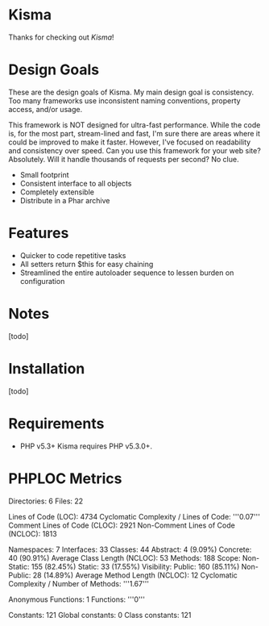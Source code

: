Kisma
===============================
Thanks for checking out *Kisma*!

Design Goals
============

These are the design goals of Kisma. My main design goal is consistency. Too many frameworks use inconsistent naming conventions, property access, and/or usage.

This framework is NOT designed for ultra-fast performance. While the code is, for the most part, stream-lined and fast, I'm sure there are areas where it could be improved to make it faster. However, I've focused on readability and consistency over speed. Can you use this framework for your web site? Absolutely. Will it handle thousands of requests per second? No clue.

* Small footprint
* Consistent interface to all objects
* Completely extensible
* Distribute in a Phar archive

Features
========

* Quicker to code repetitive tasks
* All setters return $this for easy chaining
* Streamlined the entire autoloader sequence to lessen burden on configuration

Notes
=====
[todo]

Installation
============
[todo]

Requirements
============
* PHP v5.3+
 Kisma requires PHP v5.3.0+.

PHPLOC Metrics
==============

Directories:									6
Files:											22

Lines of Code (LOC):							4734
	Cyclomatic Complexity / Lines of Code:		'''0.07'''
Comment Lines of Code (CLOC):					2921
Non-Comment Lines of Code (NCLOC):				1813

Namespaces:										7
Interfaces:										33
Classes:										44
	Abstract:									4 (9.09%)
	Concrete:									40 (90.91%)
	Average Class Length (NCLOC):				53
Methods:										188
	Scope:
		Non-Static:								155 (82.45%)
		Static:									33 (17.55%)
	Visibility:
		Public:									160 (85.11%)
		Non-Public:								28 (14.89%)
	Average Method Length (NCLOC):				12
	Cyclomatic Complexity / Number of Methods:	'''1.67'''

Anonymous Functions:							1
Functions:										'''0'''

Constants:										121
	Global constants:							0
	Class constants:							121
